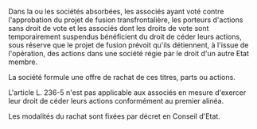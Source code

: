 Dans la ou les sociétés absorbées, les associés ayant voté contre l'approbation du projet de fusion transfrontalière, les porteurs d'actions sans droit de vote et les associés dont les droits de vote sont temporairement suspendus bénéficient du droit de céder leurs actions, sous réserve que le projet de fusion prévoit qu'ils détiennent, à l'issue de l'opération, des actions dans une société régie par le droit d'un autre Etat membre.  

  

La société formule une offre de rachat de ces titres, parts ou actions.  

  

L'article L. 236-5 n'est pas applicable aux associés en mesure d'exercer leur droit de céder leurs actions conformément au premier alinéa.  

  

Les modalités du rachat sont fixées par décret en Conseil d'Etat.


  

